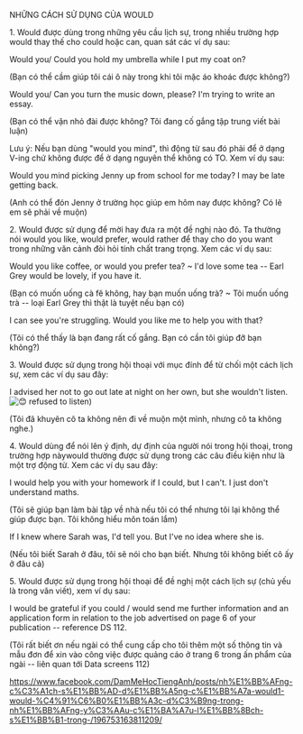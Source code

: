 NHỮNG CÁCH SỬ DỤNG CỦA WOULD

1\. Would được dùng trong những yêu cầu lịch sự, trong nhiều trường hợp would thay thế cho could hoặc can, quan sát các ví dụ sau:

Would you/ Could you hold my umbrella while I put my coat on?

(Bạn có thể cầm giúp tôi cái ô này trong khi tôi mặc áo khoác được không?)

Would you/ Can you turn the music down, please? I'm trying to write an essay.

(Bạn có thể vặn nhỏ đài được không? Tôi đang cố gắng tập trung viết bài luận)

Lưu ý: Nếu bạn dùng "would you mind", thì động từ sau đó phải để ở dạng V-ing chứ không được để ở dạng nguyên thể không có TO. Xem ví dụ sau:

Would you mind picking Jenny up from school for me today? I may be late getting back.

(Anh có thể đón Jenny ở trường học giúp em hôm nay được không? Có lẽ em sẽ phải về muộn)

2\. Would được sử dụng để mời hay đưa ra một đề nghị nào đó. Ta thường nói would you like, would prefer, would rather để thay cho do you want trong những văn cảnh đòi hỏi tính chất trang trọng. Xem các ví dụ sau:

Would you like coffee, or would you prefer tea? ~ I'd love some tea -- Earl Grey would be lovely, if you have it.

(Bạn có muốn uống cà fê không, hay bạn muốn uống trà? ~ Tôi muốn uống trà -- loại Earl Grey thì thật là tuyệt nếu bạn có)

I can see you're struggling. Would you like me to help you with that?

(Tôi có thể thấy là bạn đang rất cố gắng. Bạn có cần tôi giúp đỡ bạn không?)

3\. Would được sử dụng trong hội thoại với mục đính để từ chối một cách lịch sự, xem các ví dụ sau đây:

I advised her not to go out late at night on her own, but she wouldn't listen. ![😊](https://static.xx.fbcdn.net/images/emoji.php/v9/t7f/1/16/1f60a.png) refused to listen)

(Tôi đã khuyên cô ta không nên đi về muộn một mình, nhưng cô ta không nghe.)

4\. Would dùng để nói lên ý định, dự định của người nói trong hội thoại, trong trường hợp nàywould thường được sử dụng trong các câu điều kiện như là một trợ động từ. Xem các ví dụ sau đây:

I would help you with your homework if I could, but I can't. I just don't understand maths.

(Tôi sẽ giúp bạn làm bài tập về nhà nếu tôi có thể nhưng tôi lại không thể giúp được bạn. Tôi không hiểu môn toán lắm)

If I knew where Sarah was, I'd tell you. But I've no idea where she is.

(Nếu tôi biết Sarah ở đâu, tôi sẽ nói cho bạn biết. Nhưng tôi không biết cô ấy ở đâu cả)

5\. Would được sử dụng trong hội thoại để đề nghị một cách lịch sự (chủ yếu là trong văn viết), xem ví dụ sau:

I would be grateful if you could / would send me further information and an application form in relation to the job advertised on page 6 of your publication -- reference DS 112.

(Tôi rất biết ơn nếu ngài có thể cung cấp cho tôi thêm một số thông tin và mẫu đơn để xin vào công việc được quảng cáo ở trang 6 trong ấn phẩm của ngài -- liên quan tới Data screens 112)


https://www.facebook.com/DamMeHocTiengAnh/posts/nh%E1%BB%AFng-c%C3%A1ch-s%E1%BB%AD-d%E1%BB%A5ng-c%E1%BB%A7a-would1-would-%C4%91%C6%B0%E1%BB%A3c-d%C3%B9ng-trong-nh%E1%BB%AFng-y%C3%AAu-c%E1%BA%A7u-l%E1%BB%8Bch-s%E1%BB%B1-trong-/196753163811209/